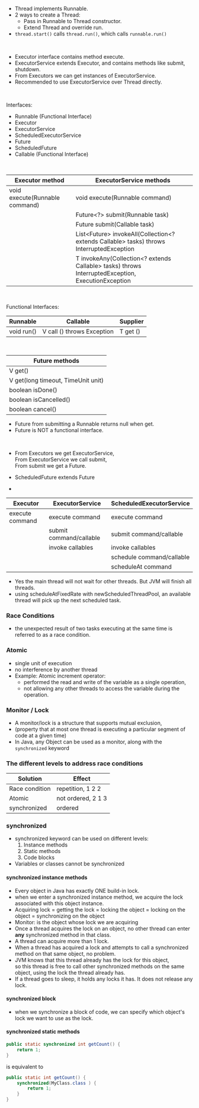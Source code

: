 * Thread implements Runnable. 
* 2 ways to create a Thread: 
  * Pass in Runnable to Thread constructor. 
  * Extend Thread and override run. 
* `thread.start()` calls `thread.run()`, which calls `runnable.run()` 

&nbsp;

* Executor interface contains method execute. 
* ExecutorService extends Executor, and contains methods like submit, shutdown.
* From Executors we can get instances of ExecutorService. 
* Recommended to use ExecutorService over Thread directly. 

&nbsp;

Interfaces: 
* Runnable (Functional Interface)
* Executor 
* ExecutorService
* ScheduledExecutorService
* Future
* ScheduledFuture
* Callable (Functional Interface)

&nbsp;

| Executor method                | ExecutorService methods                                                                              |
|--------------------------------|------------------------------------------------------------------------------------------------------|
| void execute(Runnable command) | void execute(Runnable command)                                                                       |
|                                | Future<?> submit(Runnable task)                                                                      |
|                                | Future<T> submit(Callable<T> task)                                                                   |
|                                | List<Future<T>> invokeAll(Collection<? extends Callable<T>> tasks) throws InterruptedException       |
|                                | T invokeAny(Collection<? extends Callable<T>> tasks) throws InterruptedException, ExecutionException |

&nbsp;

Functional Interfaces:  

| Runnable   | Callable                   | Supplier |
|------------|----------------------------|----------|
| void run() | V call () throws Exception | T get () |

&nbsp;


| Future methods                     |
|------------------------------------|
| V get()                            |
| V get(long timeout, TimeUnit unit) |
| boolean isDone()                   |
| boolean isCancelled()              |
| boolean cancel()                   |

* Future from submitting a Runnable returns null when get. 
* Future is NOT a functional interface. 

&nbsp;

* From Executors we get ExecutorService,   
  From ExecutorService we call submit,  
  From submit we get a Future.

* ScheduledFuture extends Future

*
| Executor        | ExecutorService         | ScheduledExecutorService  |
|-----------------|-------------------------|---------------------------|
| execute command | execute command         | execute command           |
|                 | submit command/callable | submit command/callable   |
|                 | invoke callables        | invoke callables          |
|                 |                         | schedule command/callable |
|                 |                         | scheduleAt command        |

* Yes the main thread will not wait for other threads. But JVM will finish all threads.
* using scheduleAtFixedRate with newScheduledThreadPool, an available thread will pick up 
the next scheduled task. 

### Race Conditions
* the unexpected result of two tasks executing at the same time
is referred to as a race condition. 

### Atomic ###
* single unit of execution
* no interference by another thread
* Example: Atomic increment operator: 
  * performed the read and write of the variable as a single operation, 
  * not allowing any other threads to access the variable during the operation.

### Monitor / Lock ###
* A monitor/lock is a structure that supports mutual exclusion, 
* (property that at most one thread is executing a particular segment of code at a given time)
* In Java, any Object can be used as a monitor, along with the `synchronized` keyword

### The different levels to address race conditions ###
| Solution       | Effect             |
|----------------|--------------------|
| Race condition | repetition,  1 2 2 |
| Atomic         | not ordered, 2 1 3 |
| synchronized   | ordered            |


### synchronized 
* synchronized keyword can be used on different levels:
  1. Instance methods
  2. Static methods
  3. Code blocks
* Variables or classes cannot be synchronized
#### synchronized instance methods
  * Every object in Java has exactly ONE build-in lock.
  * when we enter a synchronized instance method, we acquire the lock associated with this object instance.
  * Acquiring lock = getting the lock = locking the object = locking on the object = synchronizing on the object
  * Monitor: is the object whose lock we are acquiring
  * Once a thread acquires the lock on an object, no other thread can enter **any** synchronized method in that class.
  * A thread can acquire more than 1 lock. 
  * When a thread has acquired a lock and attempts to call a synchronized method on that same object, no problem. 
  * JVM knows that this thread already has the lock for this object,   
    so this thread is free to call other synchronized methods on the same object, using the lock the thread already has.
  * If a thread goes to sleep, it holds any locks it has. It does not release any lock. 
#### synchronized block
* when we synchronize a block of code, we can specify which object's lock we want to use as the lock.
#### synchronized static methods
```java
public static synchronized int getCount() {
    return 1;
}
```
is equivalent to 
```java
public static int getCount() {
    synchronized(MyClass.class ) {
        return 1;
    }
}
```



